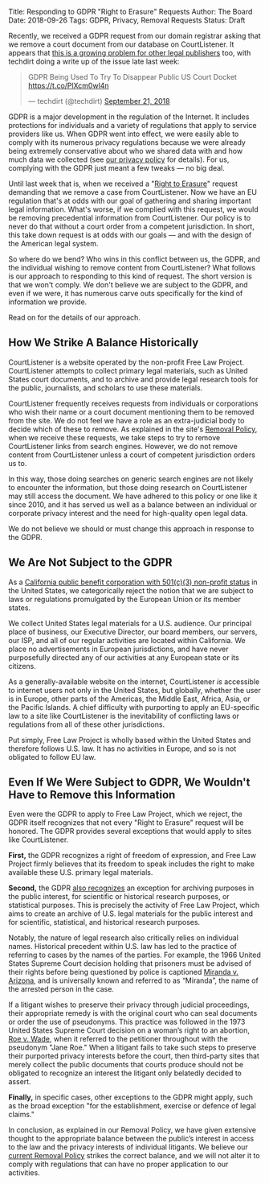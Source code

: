 Title: Responding to GDPR "Right to Erasure" Requests
Author: The Board
Date: 2018-09-26
Tags: GDPR, Privacy, Removal Requests
Status: Draft

<!-- PELICAN_BEGIN_SUMMARY -->

Recently, we received a GDPR request from our domain registrar asking that we remove a court document from our database on CourtListener. It appears that [this is a growing problem for other legal publishers][techdirt] too, with techdirt doing a write up of the issue late last week:

<blockquote class="twitter-tweet" data-partner="tweetdeck"><p lang="en" dir="ltr">GDPR Being Used To Try To Disappear Public US Court Docket <a href="https://t.co/PlXcm0wl4n">https://t.co/PlXcm0wl4n</a></p>&mdash; techdirt (@techdirt) <a href="https://twitter.com/techdirt/status/1043214365669961728?ref_src=twsrc%5Etfw">September 21, 2018</a></blockquote>
<script async src="https://platform.twitter.com/widgets.js" charset="utf-8"></script>

GDPR is a major development in the regulation of the Internet. It includes protections for individuals and a variety of regulations that apply to service providers like us. When GDPR went into effect, we were easily able to comply with its numerous privacy regulations because we were already being extremely conservative about who we shared data with and how much data we collected (see [our privacy policy][pp] for details). For us, complying with the GDPR just meant a few tweaks — no big deal.

Until last week that is, when we received a "[Right to Erasure][art17]" request demanding that we remove a case from CourtListener. Now we have an EU regulation that's at odds with our goal of gathering and sharing important legal information. What's worse, if we complied with this request, we would be removing precedential information from CourtListener. Our policy is to never do that without a court order from a competent jurisdiction. In short, this take down request is at odds with our goals — and with the design of the American legal system.

So where do we bend? Who wins in this conflict between us, the GDPR, and the individual wishing to remove content from CourtListener? What follows is our approach to responding to this kind of request. The short version is that we won't comply. We don't believe we are subject to the GDPR, and even if we were, it has numerous carve outs specifically for the kind of information we provide.

Read on for the details of our approach.

<!-- PELICAN_END_SUMMARY -->


## How We Strike A Balance Historically

CourtListener is a website operated by the non-profit Free Law Project. CourtListener attempts to collect primary legal materials, such as United States court documents, and to archive and provide legal research tools for the public, journalists, and scholars to use these materials.

CourtListener frequently receives requests from individuals or corporations who wish their name or a court document mentioning them to be removed from the site. We do not feel we have a role as an extra-judicial body to decide which of these to remove. As explained in the site's [Removal Policy][removal], when we receive these requests, we take steps to try to remove CourtListener links from search engines. However, we do not remove content from CourtListener unless a court of competent jurisdiction orders us to.

In this way, those doing searches on generic search engines are not likely to encounter the information, but those doing research on CourtListener may still access the document. We have adhered to this policy or one like it since 2010, and it has served us well as a balance between an individual or corporate privacy interest and the need for high-quality open legal data.

We do not believe we should or must change this approach in response to the GDPR.


## We Are Not Subject to the GDPR

As a [California public benefit corporation with 501(c)(3) non-profit status][nonprofitdocs] in the United States, we categorically reject the notion that we are subject to laws or regulations promulgated by the European Union or its member states.

We collect United States legal materials for a U.S. audience. Our principal place of business, our Executive Director, our board members, our servers, our ISP, and all of our regular activities are located within California. We place no advertisements in European jurisdictions, and have never purposefully directed any of our activities at any European state or its citizens.

As a generally-available website on the internet, CourtListener *is* accessible to internet users not only in the United States, but globally, whether the user is in Europe, other parts of the Americas, the Middle East, Africa, Asia, or the Pacific Islands. A chief difficulty with purporting to apply an EU-specific law to a site like CourtListener is the inevitability of conflicting laws or regulations from all of these other jurisdictions.

Put simply, Free Law Project is wholly based within the United States and therefore follows U.S. law. It has no activities in Europe, and so is not obligated to follow EU law.


## Even If We Were Subject to GDPR, We Wouldn't Have to Remove this Information

Even were the GDPR to apply to Free Law Project, which we reject, the GDPR itself recognizes that not every "Right to Erasure" request will be honored. The GDPR provides several exceptions that would apply to sites like CourtListener.

**First,** the GDPR recognizes a right of freedom of expression, and Free Law Project firmly believes that its freedom to speak includes the right to make available these U.S. primary legal materials.

**Second,** the GDPR [also recognizes][art17] an exception for archiving purposes in the public interest, for scientific or historical research purposes, or statistical purposes. This is precisely the activity of Free Law Project, which aims to create an archive of U.S. legal materials for the public interest and for scientific, statistical, and historical research purposes.

Notably, the nature of legal research also critically relies on individual names. Historical precedent within U.S. law has led to the practice of referring to cases by the names of the parties. For example, the 1966 United States Supreme Court decision holding that prisoners must be advised of their rights before being questioned by police is captioned [Miranda v. Arizona][miranda], and is universally known and referred to as “Miranda”, the name of the arrested person in the case.

If a litigant wishes to preserve their privacy through judicial proceedings, their appropriate remedy is with the original court who can seal documents or order the use of pseudonyms. This practice was followed in the 1973 United States Supreme Court decision on a woman’s right to an abortion, [Roe v. Wade][roe], when it referred to the petitioner throughout with the pseudonym "Jane Roe." When a litigant fails to take such steps to preserve their purported privacy interests before the court, then third-party sites that merely collect the public documents that courts produce should not be obligated to recognize an interest the litigant only belatedly decided to assert.

**Finally,** in specific cases, other exceptions to the GDPR might apply, such as the broad exception "for the establishment, exercise or defence of legal claims."

In conclusion, as explained in our Removal Policy, we have given extensive thought to the appropriate balance between the public’s interest in access to the law and the privacy interests of individual litigants. We believe our [current Removal Policy][removal] strikes the correct balance, and we will not alter it to comply with regulations that can have no proper application to our activities.


[techdirt]: https://www.techdirt.com/articles/20180920/17133740682/gdpr-being-used-to-try-to-disappear-public-us-court-docket.shtml
[pp]: https://www.courtlistener.com/terms/#privacy
[art17]: https://gdpr-info.eu/art-17-gdpr/
[removal]: https://www.courtlistener.com/terms/#removal
[roe]: https://www.courtlistener.com/opinion/108713/roe-v-wade/
[miranda]: https://www.courtlistener.com/opinion/107252/miranda-v-arizona/
[nonprofitdocs]: {filename}/pages/non-profit-documents.md
